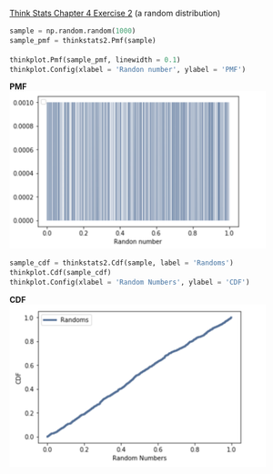 [Think Stats Chapter 4 Exercise 2](http://greenteapress.com/thinkstats2/html/thinkstats2005.html#toc41) (a random distribution)

>>
```python
sample = np.random.random(1000)
sample_pmf = thinkstats2.Pmf(sample)

thinkplot.Pmf(sample_pmf, linewidth = 0.1)
thinkplot.Config(xlabel = 'Randon number', ylabel = 'PMF')
```
**PMF**  
<img src="Random_Number_PMF.png" width="450">

```python
sample_cdf = thinkstats2.Cdf(sample, label = 'Randoms')
thinkplot.Cdf(sample_cdf)
thinkplot.Config(xlabel = 'Random Numbers', ylabel = 'CDF')
```  
**CDF**  
<img src="Random_Number_CDF.png" width="450">
